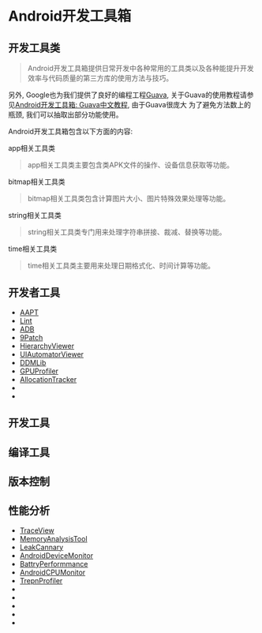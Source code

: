 # Android开发工具箱

## 开发工具类

>Android开发工具箱提供日常开发中各种常用的工具类以及各种能提升开发效率与代码质量的第三方库的使用方法与技巧。

另外, Google也为我们提供了良好的编程工程[Guava](https://github.com/google/guava), 关于Guava的使用教程请参见[Android开发工具箱: Guava中文教程](https://github.com/guoxiaoxing/android-develop-toolkit/blob/master/doc/Android%E5%BC%80%E5%8F%91%E5%B7%A5%E5%85%B7%E7%AE%B1:%20Guava%E4%B8%AD%E6%96%87%E6%95%99%E7%A8%8B.md), 由于Guava很庞大
为了避免方法数上的瓶颈, 我们可以抽取出部分功能使用。

Android开发工具箱包含以下方面的内容:

app相关工具类

>app相关工具类主要包含类APK文件的操作、设备信息获取等功能。

bitmap相关工具类

>bitmap相关工具类包含计算图片大小、图片特殊效果处理等功能。

string相关工具类

>string相关工具类专门用来处理字符串拼接、裁减、替换等功能。

time相关工具类

>time相关工具类主要用来处理日期格式化、时间计算等功能。

## 开发者工具

- [AAPT]()
- [Lint]()
- [ADB]()
- [9Patch]()
- [HierarchyViewer]()
- [UIAutomatorViewer]()
- [DDMLib]()
- [GPUProfiler]()
- [AllocationTracker]()
- []()
- []()

## 开发工具

## 编译工具

## 版本控制

## 性能分析

- [TraceView]()
- [MemoryAnalysisTool]()
- [LeakCannary]()
- [AndroidDeviceMonitor]()
- [BattryPerformmance]()
- [AndroidCPUMonitor]()
- [TrepnProfiler]()
- []()
- []()
- []()
- []()
- []()



